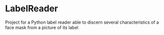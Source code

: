 # LabelReader
Project for a Python label reader able to discern several characteristics of a face mask from a picture of its label
